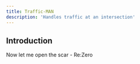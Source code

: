 ```yaml
---
title: Traffic-MAN
description: 'Handles traffic at an intersection'
---
```


## Introduction

Now let me open the scar - Re:Zero
